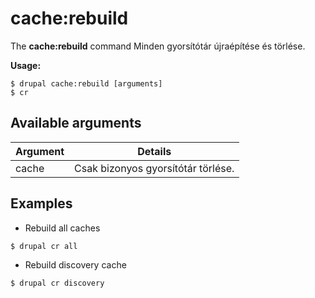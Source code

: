 # cache:rebuild
The **cache:rebuild** command Minden gyorsítótár újraépítése és törlése.

**Usage:**
```
$ drupal cache:rebuild [arguments] 
$ cr  
```

## Available arguments
Argument | Details
---------|-------------
cache | Csak bizonyos gyorsítótár törlése.

## Examples
* Rebuild all caches
```
$ drupal cr all
```
* Rebuild discovery cache
```
$ drupal cr discovery
```
